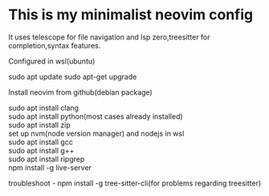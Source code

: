 # This is my minimalist neovim config

It uses telescope for file navigation and lsp zero,treesitter for completion,syntax features.

Configured in wsl(ubuntu)

sudo apt update
sudo apt-get upgrade

Install neovim from github(debian package)

sudo apt install clang<br>
sudo apt install python(most cases already installed)<br>
sudo apt install zip<br>
set up nvm(node version manager) and nodejs in wsl<br>
sudo apt install gcc<br>
sudo apt install g++<br>
sudo apt install ripgrep<br>
npm install -g live-server<br>


troubleshoot - npm install -g tree-sitter-cli(for problems regarding treesitter)
